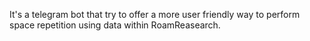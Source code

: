 It's a telegram bot that try to offer a more user friendly way to perform space repetition using data within RoamReasearch.
